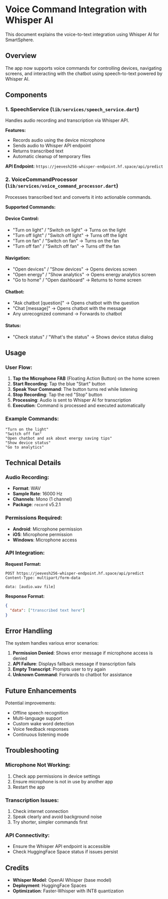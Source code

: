 # Voice Command Integration with Whisper AI

This document explains the voice-to-text integration using Whisper AI for SmartSphere.

## Overview

The app now supports voice commands for controlling devices, navigating screens, and interacting with the chatbot using speech-to-text powered by Whisper AI.

## Components

### 1. **SpeechService** (`lib/services/speech_service.dart`)
Handles audio recording and transcription via Whisper API.

**Features:**
- Records audio using the device microphone
- Sends audio to Whisper API endpoint
- Returns transcribed text
- Automatic cleanup of temporary files

**API Endpoint:** `https://jeevesh256-whisper-endpoint.hf.space/api/predict`

### 2. **VoiceCommandProcessor** (`lib/services/voice_command_processor.dart`)
Processes transcribed text and converts it into actionable commands.

**Supported Commands:**

#### Device Control:
- "Turn on light" / "Switch on light" → Turns on the light
- "Turn off light" / "Switch off light" → Turns off the light
- "Turn on fan" / "Switch on fan" → Turns on the fan
- "Turn off fan" / "Switch off fan" → Turns off the fan

#### Navigation:
- "Open devices" / "Show devices" → Opens devices screen
- "Open energy" / "Show analytics" → Opens energy analytics screen
- "Go to home" / "Open dashboard" → Returns to home screen

#### Chatbot:
- "Ask chatbot [question]" → Opens chatbot with the question
- "Chat [message]" → Opens chatbot with the message
- Any unrecognized command → Forwards to chatbot

#### Status:
- "Check status" / "What's the status" → Shows device status dialog

## Usage

### User Flow:

1. **Tap the Microphone FAB** (Floating Action Button) on the home screen
2. **Start Recording**: Tap the blue "Start" button
3. **Speak Your Command**: The button turns red while listening
4. **Stop Recording**: Tap the red "Stop" button
5. **Processing**: Audio is sent to Whisper AI for transcription
6. **Execution**: Command is processed and executed automatically

### Example Commands:

```
"Turn on the light"
"Switch off fan"
"Open chatbot and ask about energy saving tips"
"Show device status"
"Go to analytics"
```

## Technical Details

### Audio Recording:
- **Format**: WAV
- **Sample Rate**: 16000 Hz
- **Channels**: Mono (1 channel)
- **Package**: `record` v5.2.1

### Permissions Required:
- **Android**: Microphone permission
- **iOS**: Microphone permission
- **Windows**: Microphone access

### API Integration:

**Request Format:**
```http
POST https://jeevesh256-whisper-endpoint.hf.space/api/predict
Content-Type: multipart/form-data

data: [audio.wav file]
```

**Response Format:**
```json
{
  "data": ["transcribed text here"]
}
```

## Error Handling

The system handles various error scenarios:

1. **Permission Denied**: Shows error message if microphone access is denied
2. **API Failure**: Displays fallback message if transcription fails
3. **Empty Transcript**: Prompts user to try again
4. **Unknown Command**: Forwards to chatbot for assistance

## Future Enhancements

Potential improvements:
- Offline speech recognition
- Multi-language support
- Custom wake word detection
- Voice feedback responses
- Continuous listening mode

## Troubleshooting

### Microphone Not Working:
1. Check app permissions in device settings
2. Ensure microphone is not in use by another app
3. Restart the app

### Transcription Issues:
1. Check internet connection
2. Speak clearly and avoid background noise
3. Try shorter, simpler commands first

### API Connectivity:
- Ensure the Whisper API endpoint is accessible
- Check HuggingFace Space status if issues persist

## Credits

- **Whisper Model**: OpenAI Whisper (base model)
- **Deployment**: HuggingFace Spaces
- **Optimization**: Faster-Whisper with INT8 quantization
